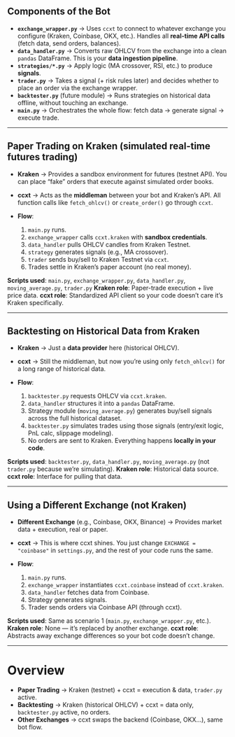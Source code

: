 
## Components of the Bot

* **`exchange_wrapper.py`** → Uses `ccxt` to connect to whatever exchange you configure (Kraken, Coinbase, OKX, etc.). Handles all **real-time API calls** (fetch data, send orders, balances).
* **`data_handler.py`** → Converts raw OHLCV from the exchange into a clean `pandas` DataFrame. This is your **data ingestion pipeline**.
* **`strategies/*.py`** → Apply logic (MA crossover, RSI, etc.) to produce **signals**.
* **`trader.py`** → Takes a signal (+ risk rules later) and decides whether to place an order via the exchange wrapper.
* **`backtester.py`** (future module) → Runs strategies on historical data offline, without touching an exchange.
* **`main.py`** → Orchestrates the whole flow: fetch data → generate signal → execute trade.

---

## Paper Trading on Kraken (simulated real-time futures trading)

* **Kraken** → Provides a sandbox environment for futures (testnet API). You can place “fake” orders that execute against simulated order books.
* **ccxt** → Acts as the **middleman** between your bot and Kraken’s API. All function calls like `fetch_ohlcv()` or `create_order()` go through `ccxt`.
* **Flow**:

  1. `main.py` runs.
  2. `exchange_wrapper` calls `ccxt.kraken` with **sandbox credentials**.
  3. `data_handler` pulls OHLCV candles from Kraken Testnet.
  4. `strategy` generates signals (e.g., MA crossover).
  5. `trader` sends buy/sell to Kraken Testnet via `ccxt`.
  6. Trades settle in Kraken’s paper account (no real money).

**Scripts used**: `main.py`, `exchange_wrapper.py`, `data_handler.py`, `moving_average.py`, `trader.py`
**Kraken role**: Paper-trade execution + live price data.
**ccxt role**: Standardized API client so your code doesn’t care it’s Kraken specifically.

---

## Backtesting on Historical Data from Kraken

* **Kraken** → Just a **data provider** here (historical OHLCV).
* **ccxt** → Still the middleman, but now you’re using only `fetch_ohlcv()` for a long range of historical data.
* **Flow**:

  1. `backtester.py` requests OHLCV via `ccxt.kraken`.
  2. `data_handler` structures it into a `pandas` DataFrame.
  3. Strategy module (`moving_average.py`) generates buy/sell signals across the full historical dataset.
  4. `backtester.py` simulates trades using those signals (entry/exit logic, PnL calc, slippage modeling).
  5. No orders are sent to Kraken. Everything happens **locally in your code**.

**Scripts used**: `backtester.py`, `data_handler.py`, `moving_average.py` (not `trader.py` because we’re simulating).
**Kraken role**: Historical data source.
**ccxt role**: Interface for pulling that data.

---

## Using a Different Exchange (not Kraken)

* **Different Exchange** (e.g., Coinbase, OKX, Binance) → Provides market data + execution, real or paper.
* **ccxt** → This is where ccxt shines. You just change `EXCHANGE = "coinbase"` in `settings.py`, and the rest of your code runs the same.
* **Flow**:

  1. `main.py` runs.
  2. `exchange_wrapper` instantiates `ccxt.coinbase` instead of `ccxt.kraken`.
  3. `data_handler` fetches data from Coinbase.
  4. Strategy generates signals.
  5. Trader sends orders via Coinbase API (through ccxt).

**Scripts used**: Same as scenario 1 (`main.py`, `exchange_wrapper.py`, etc.).
**Kraken role**: None — it’s replaced by another exchange.
**ccxt role**: Abstracts away exchange differences so your bot code doesn’t change.

---

# Overview

* **Paper Trading** → Kraken (testnet) + ccxt = execution & data, `trader.py` active.
* **Backtesting** → Kraken (historical OHLCV) + ccxt = data only, `backtester.py` active, no orders.
* **Other Exchanges** → ccxt swaps the backend (Coinbase, OKX…), same bot flow.